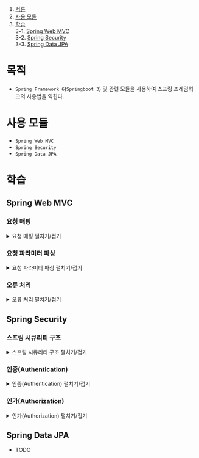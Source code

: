 1. [서론](#서론)
2. [사용 모듈](#사용-모듈)
3. [학습](#학습)  
  3-1. [Spring Web MVC](#Spring-Web-MVC)  
  3-2. [Spring Security](#Spring-Security)  
  3-3. [Spring Data JPA](#Spring-Data-JPA)  

# 목적
* `Spring Framework 6`(`Springboot 3`) 및 관련 모듈을 사용하여 스프링 프레임워크의 사용법을 익힌다.

# 사용 모듈
* `Spring Web MVC`
* `Spring Security`
* `Spring Data JPA`

# 학습
## Spring Web MVC
### 요청 매핑
<details>
<summary>요청 매핑 펼치기/접기</summary>

* TODO
</details>

### 요청 파라미터 파싱
<details>
<summary>요청 파라미터 파싱 펼치기/접기</summary>

* TODO
</details>

### 오류 처리
<details>
<summary>오류 처리 펼치기/접기</summary>

* TODO

</details>

## Spring Security
### 스프링 시큐리티 구조
<details>
<summary>스프링 시큐리티 구조 펼치기/접기</summary>
  <p align="center">
    <img width="400" src="https://user-images.githubusercontent.com/48673909/208333830-26cb6bbb-e220-450f-8f79-e08b8995e8f3.png" alt="filterchainproxy">
  </p>
  
  * 위 그림은 스프링 시큐리티의 구조를 간단히 나타낸 것이다.
  * `HTTP` 요청이 발생하게 되면 서블릿 컨테이너(톰캣, 언더토 등)는 `HttpServletRequest`의 구현체로 변환한 뒤 등록된 필터를 거쳐 최종적으로 서블릿(스프링의 `DispatcherServlet`)에 전달하게 된다.
  * 스프링 시큐리티는 서블릿에 도달하기 전, 필터를 등록하여 일괄적으로 요청에 대한 인증/인가 처리를 하게 된다.
  * 서블릿 필터에서 스프링 빈을 참조하기 위해서 `DelegatingFilterProxy`를 사용하게 된다.
  * 시큐리티 필터 목록은 [여기](https://docs.spring.io/spring-security/reference/servlet/architecture.html#servlet-security-filters)를 참고한다.
</details>

### 인증(Authentication)
<details>
<summary>인증(Authentication) 펼치기/접기</summary>

* 인증이란, 접근하는 사람이 식별 가능한지 판단하기 위해 사용하는 것이다.
</details>

### 인가(Authorization)
<details>
<summary>인가(Authorization) 펼치기/접기</summary>

* 인가란, 접근하는 인증 식별자가 해당 리소스에 대한 권한을 가지고 있는지 확인하는 절차이다.
</details>

## Spring Data JPA
* TODO
